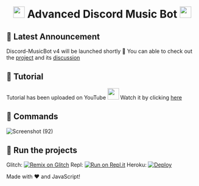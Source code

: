 <h1 align="center"><img src="./assets/Music.gif" width="30px"> Advanced Discord Music Bot <img src="./assets/Music.gif" width="30px"></h1>

## 📝 Latest Announcement
Discord-MusicBot v4 will be launched shortly :tada: You can able to check out the [project](https://github.com/SudhanPlayz/Discord-MusicBot/projects/1) and its [discussion](https://github.com/SudhanPlayz/Discord-MusicBot/discussions/72)

## 📝 Tutorial
Tutorial has been uploaded on YouTube <img src="https://www.youtube.com/about/static/svgs/icons/brand-resources/YouTube_icon_full-color.svg?cache=f2ec7a5" width="30px"> Watch it by clicking [here](https://youtu.be/DQXuTaYa31I)


## 📄 Commands
![Screenshot (92)](https://user-images.githubusercontent.com/71621973/112220721-f5652c80-8bfc-11eb-8225-42ada02d3656.png)


## 💨 Run the projects
Glitch: [![Remix on Glitch](https://cdn.glitch.com/2703baf2-b643-4da7-ab91-7ee2a2d00b5b%2Fremix-button.svg)](https://glitch.com/edit/#!/import/github/joeyk710/Discord-MusicBot)
Repl: [![Run on Repl.it](https://repl.it/badge/github/joeyk710/Discord-MusicBot)](https://repl.it/github/joeyk710/Discord-MusicBot)
Heroku: [![Deploy](https://www.herokucdn.com/deploy/button.svg)](https://heroku.com/deploy?template=https://github.com/joeyk710/Discord-MusicBot)


Made with :heart: and JavaScript!
